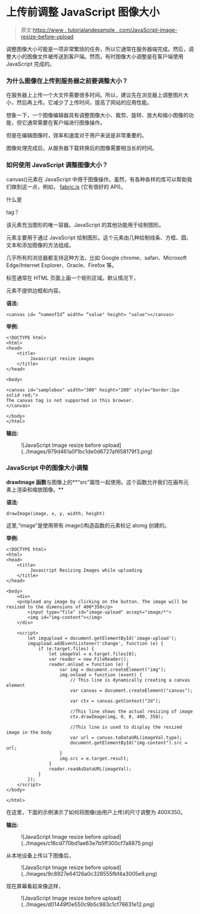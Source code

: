 # 上传前调整 JavaScript 图像大小

> 原文:[https://www . tutorialandexample . com/JavaScript-image-resize-before-upload](https://www.tutorialandexample.com/javascript-image-resize-before-upload)

调整图像大小可能是一项非常繁琐的任务，所以它通常在服务器端完成。然后，调整大小的图像文件被传送到客户端。然而，有时图像大小调整是在客户端使用 JavaScript 完成的。

### 为什么图像在上传到服务器之前要调整大小？

在服务器上上传一个大文件需要很多时间。所以，建议先在浏览器上调整图片大小，然后再上传。它减少了上传时间，提高了网站的应用性能。

想象一下，一个图像编辑器具有调整图像大小、裁剪、旋转、放大和缩小图像的功能，但它通常需要在客户端进行图像操作。

但是在编辑图像时，效率和速度对于用户来说是非常重要的。

图像处理完成后，从服务器下载转换后的图像需要相当长的时间。

### 如何使用 JavaScript 调整图像大小？

canvas()元素在 JavaScript 中用于图像操作。虽然，有各种各样的库可以帮助我们做到这一点，例如， [fabric.js](https://github.com/fabricjs/fabric.js) (它有很好的 API)。

什么是

<canvas>tag？</canvas>

该元素充当图形的唯一容器。JavaScript 的其他功能用于绘制图形。

<canvas>元素主要用于通过 JavaScript 绘制图形。这个元素由几种绘制线条、方框、圆、文本和添加图像的方法组成。</canvas>

几乎所有的浏览器都支持这种方法，比如 Google chrome、safari、Microsoft Edge/Internet Explorer、Oracle、Firefox 等。

标签通常在 HTML 页面上画一个矩形区域。默认情况下，

<canvas>元素不提供边框和内容。</canvas>

**语法:**

```
<canvas id= “nameofId” width= “value" height= "value"></canvas>
```

**举例:**

```
<!DOCTYPE html>
<html>
<head>
    <title>
         Javascript resize images
    </title>
</head>

<body>

<canvas id="samplebox" width="300" height="200" style="border:2px solid red;">
The canvas tag is not supported in this browser.
</canvas>

</body>
</html> 
```

**输出:**

<figure class="wp-block-image">![JavaScript Image resize before upload](../Images/979d461a0f1bc1de0d6727af658179f3.png)</figure>

### JavaScript 中的图像大小调整

**drawImage 函数**与图像上的**“src”属性一起使用。这个函数允许我们在画布元素上渲染和缩放图像。**

**语法:**

```
drawImage(image, x, y, width, height)
```

这里,“image”是使用带有 image()构造函数的元素标记 alomg 创建的。

**举例:**

```
<!DOCTYPE html>
<html>
<head>
    <title>
         Javascript Resizing Images while uploading
    </title>
</head>

<body>
    <div>
    <p>Upload any image by clicking on the button. The image will be resized to the dimensions of 400*350</p>
        <input type="file" id="image-upload" accept="image/*">
        <img id="img-content"></img>
    </div>

    <script>
        let imgupload = document.getElementById('image-upload');
        imgupload.addEventListener('change', function (e) {
            if (e.target.files) {
                let imageVal = e.target.files[0];
                var reader = new FileReader();
                reader.onload = function (e) {
                    var img = document.createElement("img");
                    img.onload = function (event) {
                        // This line is dynamically creating a canvas element
                        var canvas = document.createElement("canvas");

                        var ctx = canvas.getContext("2d");

                        //This line shows the actual resizing of image
                        ctx.drawImage(img, 0, 0, 400, 350);

                        //This line is used to display the resized image in the body
                        var url = canvas.toDataURL(imageVal.type);
                        document.getElementById("img-content").src = url;
                    }
                    img.src = e.target.result;
                }
                reader.readAsDataURL(imageVal);
            }
        });
    </script>
</body>

</html> 
```

在这里，下面的示例演示了如何将图像(由用户上传)的尺寸调整为 400X350。

**输出:**

<figure class="wp-block-image size-large">![JavaScript Image resize before upload](../Images/c16cd770bd1ae63e7b5ff300cf7a8875.png)</figure>

从本地设备上传以下图像后，

<figure class="wp-block-image size-large">![JavaScript Image resize before upload](../Images/9c8927e64126a0c328555fbf4a3005e9.png)</figure>

现在屏幕看起来像这样，

<figure class="wp-block-image size-large">![JavaScript Image resize before upload](../Images/d01449f0e550c9b5c983c1cf76631e12.png)</figure>